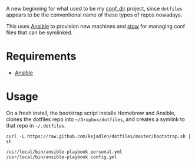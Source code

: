A new beginning for what used to be my
[conf_dir](https://github.com/kejadlen/conf_dir) project, since `dotfiles`
appears to be the conventional name of these types of repos nowadays.

This uses [Ansible](https://github.com/ansible/ansible) to provision new
machines and [stow](http://www.gnu.org/software/stow/) for managing conf
files that can be symlinked.

# Requirements

- [Ansible](https://github.com/ansible/ansible)

# Usage

On a fresh install, the bootstrap script installs Homebrew and Ansible, clones
the dotfiles repo into `~/Dropbox/dotfiles`, and creates a symlink to that repo
in `~/.dotfiles`.

``` shell
curl -L https://raw.github.com/kejadlen/dotfiles/master/bootstrap.sh | sh
```

``` shell
/usr/local/bin/ansible-playbook personal.yml
/usr/local/bin/ansible-playbook config.yml
```
